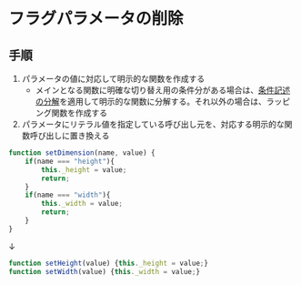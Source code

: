 # フラグパラメータの削除

## 手順
1. パラメータの値に対応して明示的な関数を作成する
   - メインとなる関数に明確な切り替え用の条件分がある場合は、[条件記述の分解](条件記述の分解.md)を適用して明示的な関数に分解する。それ以外の場合は、ラッピング関数を作成する
2. パラメータにリテラル値を指定している呼び出し元を、対応する明示的な関数呼び出しに置き換える
```js
function setDimension(name, value) {
	if(name === "height"){
		this._height = value;
		return;
    }
	if(name === "width"){
		this._width = value;
		return;
    }
}
```
↓
```js
function setHeight(value) {this._height = value;}
function setWidth(value) {this._width = value;}
```